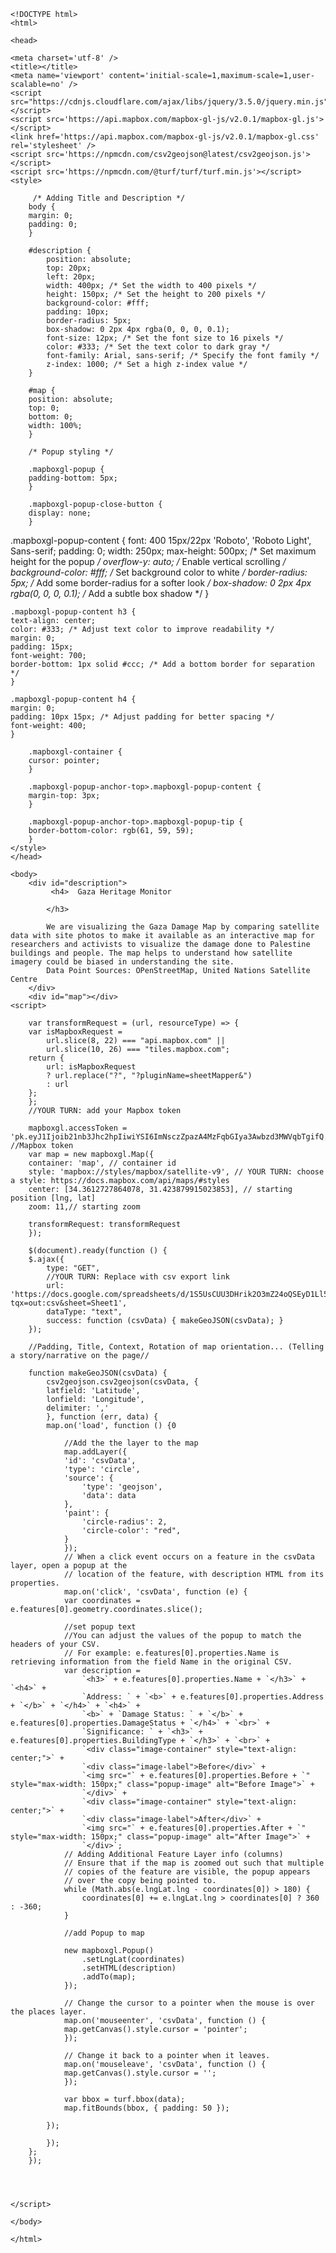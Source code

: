     <!DOCTYPE html>
    <html>

    <head>
        
    <meta charset='utf-8' />
    <title></title>
    <meta name='viewport' content='initial-scale=1,maximum-scale=1,user-scalable=no' />
    <script src="https://cdnjs.cloudflare.com/ajax/libs/jquery/3.5.0/jquery.min.js"></script>
    <script src='https://api.mapbox.com/mapbox-gl-js/v2.0.1/mapbox-gl.js'></script>
    <link href='https://api.mapbox.com/mapbox-gl-js/v2.0.1/mapbox-gl.css' rel='stylesheet' />
    <script src='https://npmcdn.com/csv2geojson@latest/csv2geojson.js'></script>
    <script src='https://npmcdn.com/@turf/turf/turf.min.js'></script>
    <style>

         /* Adding Title and Description */
        body {
        margin: 0;
        padding: 0;
        }

        #description {
            position: absolute;
            top: 20px;
            left: 20px;
            width: 400px; /* Set the width to 400 pixels */
            height: 150px; /* Set the height to 200 pixels */
            background-color: #fff;
            padding: 10px;
            border-radius: 5px;
            box-shadow: 0 2px 4px rgba(0, 0, 0, 0.1);
            font-size: 12px; /* Set the font size to 16 pixels */
            color: #333; /* Set the text color to dark gray */
            font-family: Arial, sans-serif; /* Specify the font family */
            z-index: 1000; /* Set a high z-index value */
        }

        #map {
        position: absolute;
        top: 0;
        bottom: 0;
        width: 100%;
        }

        /* Popup styling */

        .mapboxgl-popup {
        padding-bottom: 5px;
        }

        .mapboxgl-popup-close-button {
        display: none;
        }

   .mapboxgl-popup-content {
    font: 400 15px/22px 'Roboto', 'Roboto Light', Sans-serif;
    padding: 0;
    width: 250px;
    max-height: 500px; /* Set maximum height for the popup */
    overflow-y: auto; /* Enable vertical scrolling */
    background-color: #fff; /* Set background color to white */
    border-radius: 5px; /* Add some border-radius for a softer look */
    box-shadow: 0 2px 4px rgba(0, 0, 0, 0.1); /* Add a subtle box shadow */
    }

    .mapboxgl-popup-content h3 {
    text-align: center;
    color: #333; /* Adjust text color to improve readability */
    margin: 0;
    padding: 15px;
    font-weight: 700;
    border-bottom: 1px solid #ccc; /* Add a bottom border for separation */
    }

    .mapboxgl-popup-content h4 {
    margin: 0;
    padding: 10px 15px; /* Adjust padding for better spacing */
    font-weight: 400;
    }

        .mapboxgl-container {
        cursor: pointer;
        }

        .mapboxgl-popup-anchor-top>.mapboxgl-popup-content {
        margin-top: 3px;
        }

        .mapboxgl-popup-anchor-top>.mapboxgl-popup-tip {
        border-bottom-color: rgb(61, 59, 59);
        }
    </style>
    </head>

    <body>    
        <div id="description">
             <h4>  Gaza Heritage Monitor

            </h3>

            We are visualizing the Gaza Damage Map by comparing satellite data with site photos to make it available as an interactive map for researchers and activists to visualize the damage done to Palestine buildings and people. The map helps to understand how satellite imagery could be biased in understanding the site.
            Data Point Sources: OPenStreetMap, United Nations Satellite Centre
        </div>
        <div id="map"></div>
    <script>

        var transformRequest = (url, resourceType) => {
        var isMapboxRequest =
            url.slice(8, 22) === "api.mapbox.com" ||
            url.slice(10, 26) === "tiles.mapbox.com";
        return {
            url: isMapboxRequest
            ? url.replace("?", "?pluginName=sheetMapper&")
            : url
        };
        };
        //YOUR TURN: add your Mapbox token
        
        mapboxgl.accessToken = 'pk.eyJ1Ijoib21nb3Jhc2hpIiwiYSI6ImNsczZpazA4MzFqbGIya3Awbzd3MWVqbTgifQ.JJn41ktf6QNQHglzu39Z1A'; //Mapbox token 
        var map = new mapboxgl.Map({
        container: 'map', // container id
        style: 'mapbox://styles/mapbox/satellite-v9', // YOUR TURN: choose a style: https://docs.mapbox.com/api/maps/#styles
        center: [34.3612727864078, 31.423879915023853], // starting position [lng, lat]
        zoom: 11,// starting zoom
        
        transformRequest: transformRequest
        });

        $(document).ready(function () {
        $.ajax({
            type: "GET",
            //YOUR TURN: Replace with csv export link
            url: 'https://docs.google.com/spreadsheets/d/1S5UsCUU3DHrik2O3mZ24oQSEyD1Ll5Ic/gviz/tq?tqx=out:csv&sheet=Sheet1',
            dataType: "text",
            success: function (csvData) { makeGeoJSON(csvData); }
        });

        //Padding, Title, Context, Rotation of map orientation... (Telling a story/narrative on the page//

        function makeGeoJSON(csvData) {
            csv2geojson.csv2geojson(csvData, {
            latfield: 'Latitude',
            lonfield: 'Longitude',
            delimiter: ','
            }, function (err, data) {
            map.on('load', function () {0

                //Add the the layer to the map
                map.addLayer({
                'id': 'csvData',
                'type': 'circle',
                'source': {
                    'type': 'geojson',
                    'data': data
                },
                'paint': {
                    'circle-radius': 2,
                    'circle-color': "red",
                }
                });
                // When a click event occurs on a feature in the csvData layer, open a popup at the
                // location of the feature, with description HTML from its properties.
                map.on('click', 'csvData', function (e) {
                var coordinates = e.features[0].geometry.coordinates.slice();

                //set popup text
                //You can adjust the values of the popup to match the headers of your CSV.
                // For example: e.features[0].properties.Name is retrieving information from the field Name in the original CSV.
                var description =
                    `<h3>` + e.features[0].properties.Name + `</h3>` + `<h4>` +
                    `Address: ` + `<b>` + e.features[0].properties.Address + `</b>` + `</h4>` + `<h4>` +
                    `<b>` + `Damage Status: ` + `</b>` + e.features[0].properties.DamageStatus + `</h4>` + `<br>` +
                    `Significance: ` + `<h3>` + e.features[0].properties.BuildingType + `</h3>` + `<br>` +
                    `<div class="image-container" style="text-align: center;">` +
                    `<div class="image-label">Before</div>` +
                    `<img src="` + e.features[0].properties.Before + `" style="max-width: 150px;" class="popup-image" alt="Before Image">` +
                    `</div>` +
                    `<div class="image-container" style="text-align: center;">` +
                    `<div class="image-label">After</div>` +
                    `<img src="` + e.features[0].properties.After + `" style="max-width: 150px;" class="popup-image" alt="After Image">` +
                    `</div>`;
                // Adding Additional Feature Layer info (columns)
                // Ensure that if the map is zoomed out such that multiple
                // copies of the feature are visible, the popup appears
                // over the copy being pointed to.
                while (Math.abs(e.lngLat.lng - coordinates[0]) > 180) {
                    coordinates[0] += e.lngLat.lng > coordinates[0] ? 360 : -360;
                }

                //add Popup to map

                new mapboxgl.Popup()
                    .setLngLat(coordinates)
                    .setHTML(description)
                    .addTo(map);
                });

                // Change the cursor to a pointer when the mouse is over the places layer.
                map.on('mouseenter', 'csvData', function () {
                map.getCanvas().style.cursor = 'pointer';
                });

                // Change it back to a pointer when it leaves.
                map.on('mouseleave', 'csvData', function () {
                map.getCanvas().style.cursor = '';
                });

                var bbox = turf.bbox(data);
                map.fitBounds(bbox, { padding: 50 });

            });

            });
        };
        });




    </script>

    </body>

    </html>
